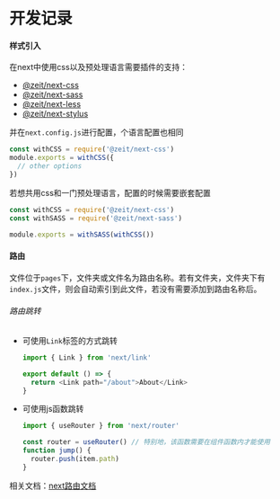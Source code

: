 # 开发记录

#### 样式引入
在next中使用css以及预处理语言需要插件的支持：
- [@zeit/next-css](@zeit/next-css)
- [@zeit/next-sass](@zeit/next-sass)
- [@zeit/next-less](@zeit/next-less)
- [@zeit/next-stylus](@zeit/next-stylus)

并在`next.config.js`进行配置，个语言配置也相同
```js
const withCSS = require('@zeit/next-css')
module.exports = withCSS({
  // other options
})
```
若想共用css和一门预处理语言，配置的时候需要嵌套配置
```js
const withCSS = require('@zeit/next-css')
const withSASS = require('@zeit/next-sass')

module.exports = withSASS(withCSS())
```

#### 路由
文件位于`pages`下，文件夹或文件名为路由名称。若有文件夹，文件夹下有`index.js`文件，则会自动索引到此文件，若没有需要添加到路由名称后。

###### 路由跳转
- 可使用`Link`标签的方式跳转
    ```js
    import { Link } from 'next/link'
    
    export default () => {
      return <Link path="/about">About</Link>
    }
    ```

- 可使用js函数跳转
    ```js
    import { useRouter } from 'next/router'
    
    const router = useRouter() // 特别地，该函数需要在组件函数内才能使用
    function jump() {
      router.push(item.path)
    }
    ```

相关文档：[next路由文档](https://www.nextjs.cn/docs/api-reference/next/router)
